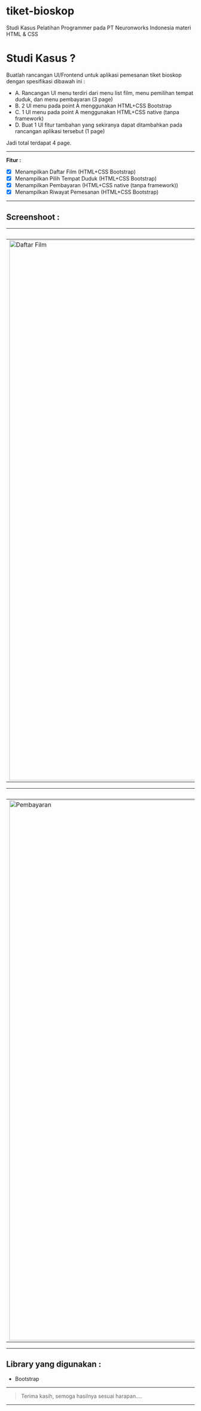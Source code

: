 # tiket-bioskop
Studi Kasus Pelatihan Programmer pada PT Neuronworks Indonesia materi HTML &amp; CSS

# Studi Kasus ?
Buatlah rancangan Ul/Frontend untuk aplikasi pemesanan tiket bioskop dengan spesifikasi dibawah ini :
- A. Rancangan Ul menu terdiri dari menu list film, menu pemilihan tempat duduk, dan menu pembayaran (3 page)
- B. 2 Ul menu pada point A menggunakan HTML+CSS Bootstrap
- C. 1 Ul menu pada point A menggunakan HTML+CSS native (tanpa framework)
- D. Buat 1 Ul fitur tambahan yang sekiranya dapat ditambahkan pada rancangan aplikasi tersebut (1 page)

Jadi total terdapat 4 page.

---
**Fitur :**

- [x] Menampilkan Daftar Film (HTML+CSS Bootstrap)
- [x] Menampilkan Pilih Tempat Duduk (HTML+CSS Bootstrap)
- [x] Menampilkan Pembayaran (HTML+CSS native (tanpa framework))
- [x] Menampilkan Riwayat Pemesanan (HTML+CSS Bootstrap)

---
**Screenshoot  :**
---

| Daftar Film | Pilih Tempat Duduk | 
| ----- | --- |
| <img width="1440" alt="Daftar Film" src="https://github.com/fajaregafirmansyah/tiket-bioskop/assets/21186672/ffe28462-c7ac-44f1-98a4-ab8d14544c35"> | <img width="1435" alt="Screenshot 2023-10-26 at 21 30 31" src="https://github.com/fajaregafirmansyah/tiket-bioskop/assets/21186672/db12da76-e67d-489e-9a28-52d4ff56d3b6"> | 

| Pembayaran | Riwayat Pemesanan | 
| ----- | --- |
| <img width="1440" alt="Pembayaran" src="https://github.com/fajaregafirmansyah/tiket-bioskop/assets/21186672/50035e49-77e1-4d20-9b03-f6031b77229c"> | <img width="1440" alt="Riwayat Pemesanan" src="https://github.com/fajaregafirmansyah/tiket-bioskop/assets/21186672/b2ab6d9b-4fda-47a8-b10c-b449266d70e8"> |




---
**Library yang digunakan :**
---
* Bootstrap

---
> Terima kasih, semoga hasilnya sesuai harapan....
---
